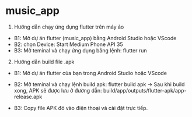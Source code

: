 # music_app

1. Hướng dẫn chạy ứng dụng flutter trên máy ảo

- B1: Mở dự án flutter (music_app) bằng Android Studio hoặc VScode
- B2: chọn Device: Start Medium Phone API 35
- B3: Mở teminal và chạy ứng dụng bằng lệnh:
  flutter run


2. Hướng dẫn build file .apk 

- B1: Mở dự án flutter của bạn trong Android Studio hoặc VScode
- B2: Mở teminal và chạy lệnh build apk:
      flutter build apk
-> Sau khi build xong, APK sẽ được lưu ở đường dẫn: 
build/app/outputs/flutter-apk/app-release.apk

- B3: Copy file APK đó vào điện thoại và cài đặt trực tiếp.